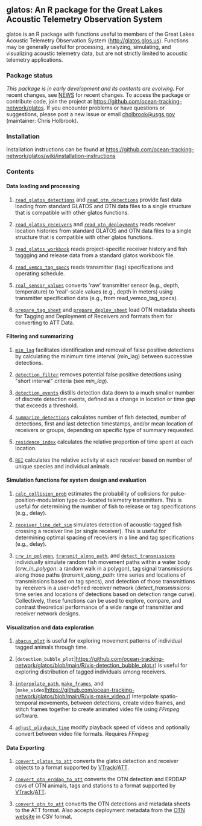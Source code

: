 glatos: An R package for the Great Lakes Acoustic Telemetry Observation System
------------------------------------------------------------------------------

glatos is an R package with functions useful to members of the Great Lakes Acoustic Telemetry Observation System (<http://glatos.glos.us>). Functions may be generally useful for processing, analyzing, simulating, and visualizing acoustic telemetry data, but are not strictly limited to acoustic telemetry applications.

### Package status

*This package is in early development and its contents are evolving.* For recent changes, see [NEWS](https://github.com/ocean-tracking-network/glatos/blob/main/NEWS.md) for recent changes. To access the package or contribute code, join the project at https://github.com/ocean-tracking-network/glatos. If you encounter problems or have questions or suggestions, please post a new issue or email <cholbrook@usgs.gov> (maintainer: Chris Holbrook).

### Installation

Installation instructions can be found at https://github.com/ocean-tracking-network/glatos/wiki/installation-instructions

### Contents

#### Data loading and processing

1.  [`read_glatos_detections`](https://github.com/ocean-tracking-network/glatos/blob/main/R/load-read_glatos_detections.r) and [`read_otn_detections`](https://github.com/ocean-tracking-network/glatos/blob/main/R/load-read_otn_detections.r) provide fast data loading from standard GLATOS and OTN data files to a single structure that is compatible with other glatos functions.

2.  [`read_glatos_receivers`](https://github.com/ocean-tracking-network/glatos/blob/main/R/load-read_glatos_receivers.r) and [`read_otn_deployments`](https://github.com/ocean-tracking-network/glatos/blob/main/R/load-read_otn_deployments.r) reads receiver location histories from standard GLATOS and OTN data files to a single structure that is compatible with other glatos functions.

3.  [`read_glatos_workbook`](https://github.com/ocean-tracking-network/glatos/blob/main/R/load-read_glatos_workbook.r) reads project-specific receiver history and fish taggging and release data from a standard glatos workbook file.

4.  [`read_vemco_tag_specs`](https://github.com/ocean-tracking-network/glatos/blob/main/R/load-read_vemco_tag_specs.r) reads transmitter (tag) specifications and operating schedule.

5.  [`real_sensor_values`](https://github.com/ocean-tracking-network/glatos/blob/main/R/proc-real_sensor_values.r) converts 'raw' transmitter sensor (e.g., depth, temperature) to 'real'-scale values (e.g., depth in meters) using transmitter specification data (e.g., from read\_vemco\_tag\_specs).

6. [`prepare_tag_sheet`](https://github.com/ocean-tracking-network/glatos/blob/main/R/load-prepare_tag_sheet.r) and [`prepare_deploy_sheet`](https://github.com/ocean-tracking-network/glatos/blob/main/R/load-prepare_deploy_sheet.r) load OTN metadata sheets for Tagging and Deployment of Receivers and formats them for converting to ATT Data.


#### Filtering and summarizing

1.  [`min_lag`](https://github.com/ocean-tracking-network/glatos/blob/main/R/proc-min_lag.r) facilitates identification and removal of false positive detections by calculating the minimum time interval (min\_lag) between successive detections.

2.  [`detection_filter`](https://github.com/ocean-tracking-network/glatos/blob/main/R/filt-false_detections.r) removes potential false positive detections using "short interval" criteria (see *min\_lag*).

3.  [`detection_events`](https://github.com/ocean-tracking-network/glatos/blob/main/R/summ-detection_events.r) distills detection data down to a much smaller number of discrete detection events, defined as a change in location or time gap that exceeds a threshold.

4.  [`summarize_detections`](https://github.com/ocean-tracking-network/glatos/blob/main/R/summ-summarize_detections.r) calculates number of fish detected, number of detections, first and last detection timestamps, and/or mean location of receivers or groups, depending on specific type of summary requested.

5.  [`residence_index`](https://github.com/ocean-tracking-network/glatos/blob/main/R/summ-residence_index.r) calculates the relative proportion of time spent at each location.

6.  [`REI`](https://github.com/ocean-tracking-network/glatos/blob/main/R/REI.r) calculates the relative activity at each receiver based on number of unique 
species and individual animals.

#### Simulation functions for system design and evaluation

1.  [`calc_collision_prob`](https://github.com/ocean-tracking-network/glatos/blob/main/R/sim-calc_collision_prob.r) estimates the probability of collisions for pulse-position-modulation type co-located telemetry transmitters. This is useful for determining the number of fish to release or tag specifications (e.g., delay).

2.  [`receiver_line_det_sim`](https://github.com/ocean-tracking-network/glatos/blob/main/R/sim-receiver_line_det_sim.r) simulates detection of acoustic-tagged fish crossing a receiver line (or single receiver). This is useful for determining optimal spacing of receviers in a line and tag specifications (e.g., delay).

3.  [`crw_in_polygon`](https://github.com/ocean-tracking-network/glatos/blob/main/R/simutil-crw_in_polygon.r), [`transmit_along_path`](https://github.com/ocean-tracking-network/glatos/blob/main/R/sim-transmit_along_path.r), and [`detect_transmissions`](https://github.com/ocean-tracking-network/glatos/blob/main/R/sim-detect_transmissions.r) individually simulate random fish movement paths within a water body (*crw\_in\_polygon*: a random walk in a polygon), tag signal transmissions along those paths (*transmit\_along\_path*: time series and locations of transmissions based on tag specs), and detection of those transmittions by receivers in a user-defined receiver network (*detect\_transmissions*: time series and locations of detections based on detection range curve). Collectively, these functions can be used to explore, compare, and contrast theoretical performance of a wide range of transmitter and receiver network designs.

#### Visualization and data exploration

1.  [`abacus_plot`](https://github.com/ocean-tracking-network/glatos/blob/main/R/vis-abacus_plot.r) is useful for exploring movement patterns of individual tagged animals through time.

2.  [`detection_bubble_plot`]https://github.com/ocean-tracking-network/glatos/blob/main/R/vis-detection_bubble_plot.r) is useful for exploring distribution of tagged individuals among receivers.

3.  [`interpolate_path`](https://github.com/ocean-tracking-network/glatos/blob/main/R/vis-interpolate_path.r), [`make_frames`](https://github.com/ocean-tracking-network/glatos/blob/main/R/vis-make_frames.r), and [`make_video`]https://github.com/ocean-tracking-network/glatos/blob/main/R/vis-make_video.r) Interpolate spatio-temporal movements, between detections, create video frames, and stitch frames together to create animated video file using *FFmpeg* software.

4.  [`adjust_playback_time`](https://github.com/ocean-tracking-network/glatos/blob/main/R/vis-adjust_playback_time.r) modify playback speed of videos and optionally convert between video file formats. Requires *FFmpeg*

#### Data Exporting

1. [`convert_glatos_to_att`](https://github.com/ocean-tracking-network/glatos/blob/main/R/util-convert_glatos_to_att.r) converts the glatos
detection and receiver objects to a format supported by [VTrack](https://github.com/RossDwyer/VTrack)/[ATT](https://github.com/vinayudyawer/ATT).

2. [`convert_otn_erddap_to_att`](https://github.com/ocean-tracking-network/glatos/blob/main/R/util-convert_otn_erddap_to_att.r) converts the OTN
detection and ERDDAP csvs of OTN animals, tags and stations to a format supported by [VTrack](https://github.com/RossDwyer/VTrack)/[ATT](https://github.com/vinayudyawer/ATT).

3. [`convert_otn_to_att`](https://github.com/ocean-tracking-network/glatos/blob/main/R/util-convert_otn_to_att.r) converts the OTN detections and metadata sheets to the ATT format. Also accepts deployment metadata from the [OTN website](https://members.oceantrack.org/) in CSV format.
